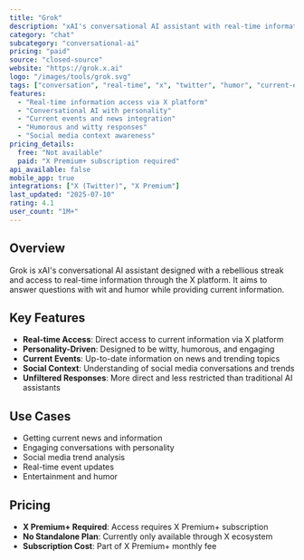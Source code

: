 ```yaml
---
title: "Grok"
description: "xAI's conversational AI assistant with real-time information access"
category: "chat"
subcategory: "conversational-ai"
pricing: "paid"
source: "closed-source"
website: "https://grok.x.ai"
logo: "/images/tools/grok.svg"
tags: ["conversation", "real-time", "x", "twitter", "humor", "current-events"]
features:
  - "Real-time information access via X platform"
  - "Conversational AI with personality"
  - "Current events and news integration"
  - "Humorous and witty responses"
  - "Social media context awareness"
pricing_details:
  free: "Not available"
  paid: "X Premium+ subscription required"
api_available: false
mobile_app: true
integrations: ["X (Twitter)", "X Premium"]
last_updated: "2025-07-10"
rating: 4.1
user_count: "1M+"
---
```


## Overview

Grok is xAI's conversational AI assistant designed with a rebellious streak and access to real-time information through the X platform. It aims to answer questions with wit and humor while providing current information.

## Key Features

- **Real-time Access**: Direct access to current information via X platform
- **Personality-Driven**: Designed to be witty, humorous, and engaging
- **Current Events**: Up-to-date information on news and trending topics
- **Social Context**: Understanding of social media conversations and trends
- **Unfiltered Responses**: More direct and less restricted than traditional AI assistants

## Use Cases

- Getting current news and information
- Engaging conversations with personality
- Social media trend analysis
- Real-time event updates
- Entertainment and humor

## Pricing

- **X Premium+ Required**: Access requires X Premium+ subscription
- **No Standalone Plan**: Currently only available through X ecosystem
- **Subscription Cost**: Part of X Premium+ monthly fee